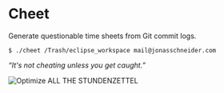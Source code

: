 # Cheet

Generate questionable time sheets from Git commit logs.

    $ ./cheet /Trash/eclipse_workspace mail@jonasschneider.com

*“It's not cheating unless you get caught.”*

![Optimize ALL THE STUNDENZETTEL](http://cdn.meme.am/instances/500x/15106302.jpg)

